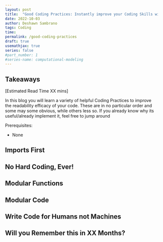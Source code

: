 ```yaml
---
layout: post
title:  "Good Coding Practices: Instantly improve your Coding Skills with these Tips"
date: 2022-10-03
author: Deshawn Sambrano
tags: Coding
time: 
permalink: /good-coding-practices
draft: true
usemathjax: true
series: false
#part_number: 1
#series-name: computational-modeling
---
```

## Takeaways

[Estimated Read Time XX mins]

In this blog you will learn a variety of helpful Coding Practices to improve the readability efficacy of your code. These are in no particular order and some may some obvious, while others less so. If you already know why its useful/already implement it, feel free to jump around 

Prerequisites:
- None

## Imports First

## No Hard Coding, Ever!

## Modular Functions

## Modular Code

## Write Code for Humans not Machines

## Will you Remember this in XX Months?
